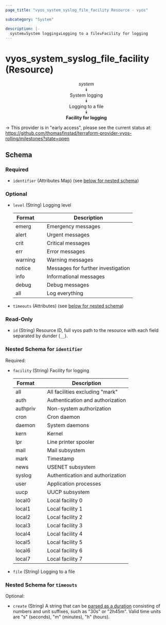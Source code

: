 ```yaml
---
page_title: "vyos_system_syslog_file_facility Resource - vyos"

subcategory: "System"

description: |- 
  system⯯System logging⯯Logging to a file⯯Facility for logging
---
```


# vyos_system_syslog_file_facility (Resource)
<center>

*system*  
⯯  
System logging  
⯯  
Logging to a file  
⯯  
**Facility for logging**


</center>

-> This provider is in "early access", please see the current status at: https://github.com/thomasfinstad/terraform-provider-vyos-rolling/milestones?state=open

## Schema

### Required

- `identifier` (Attributes Map) (see [below for nested schema](#nestedatt--identifier))

### Optional

- `level` (String) Logging level

    |Format   &emsp;|Description                         |
    |-----------|--------------------------------------|
    |emerg    &emsp;|Emergency messages                  |
    |alert    &emsp;|Urgent messages                     |
    |crit     &emsp;|Critical messages                   |
    |err      &emsp;|Error messages                      |
    |warning  &emsp;|Warning messages                    |
    |notice   &emsp;|Messages for further investigation  |
    |info     &emsp;|Informational messages              |
    |debug    &emsp;|Debug messages                      |
    |all      &emsp;|Log everything                      |
- `timeouts` (Attributes) (see [below for nested schema](#nestedatt--timeouts))

### Read-Only

- `id` (String) Resource ID, full vyos path to the resource with each field separated by dunder (`__`).

<a id="nestedatt--identifier"></a>
### Nested Schema for `identifier`

Required:

- `facility` (String) Facility for logging

    |Format    &emsp;|Description                       |
    |------------|------------------------------------|
    |all       &emsp;|All facilities excluding &#34;mark&#34;   |
    |auth      &emsp;|Authentication and authorization  |
    |authpriv  &emsp;|Non-system authorization          |
    |cron      &emsp;|Cron daemon                       |
    |daemon    &emsp;|System daemons                    |
    |kern      &emsp;|Kernel                            |
    |lpr       &emsp;|Line printer spooler              |
    |mail      &emsp;|Mail subsystem                    |
    |mark      &emsp;|Timestamp                         |
    |news      &emsp;|USENET subsystem                  |
    |syslog    &emsp;|Authentication and authorization  |
    |user      &emsp;|Application processes             |
    |uucp      &emsp;|UUCP subsystem                    |
    |local0    &emsp;|Local facility 0                  |
    |local1    &emsp;|Local facility 1                  |
    |local2    &emsp;|Local facility 2                  |
    |local3    &emsp;|Local facility 3                  |
    |local4    &emsp;|Local facility 4                  |
    |local5    &emsp;|Local facility 5                  |
    |local6    &emsp;|Local facility 6                  |
    |local7    &emsp;|Local facility 7                  |
- `file` (String) Logging to a file


<a id="nestedatt--timeouts"></a>
### Nested Schema for `timeouts`

Optional:

- `create` (String) A string that can be [parsed as a duration](https://pkg.go.dev/time#ParseDuration) consisting of numbers and unit suffixes, such as &#34;30s&#34; or &#34;2h45m&#34;. Valid time units are &#34;s&#34; (seconds), &#34;m&#34; (minutes), &#34;h&#34; (hours).  
